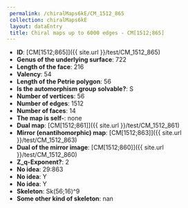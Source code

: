 ```yaml
--- 
 permalink: /chiralMaps6kE/CM_1512_865 
 collection: chiralMaps6kE
 layout: dataEntry
 title: Chiral maps up to 6000 edges - CM[1512;865]
---
```


- **ID**: [CM[1512;865]]({{ site.url }}/test/CM_1512_865)
- **Genus of the underlying surface**: 722
- **Length of the face**: 216
- **Valency**: 54
- **Length of the Petrie polygon**: 56
- **Is the automorphism group solvable?**: S
- **Number of vertices**: 56
- **Number of edges**: 1512
- **Number of faces**: 14
- **The map is self-**: none
- **Dual map**: [CM[1512;861]]({{ site.url }}/test/CM_1512_861)
- **Mirror (enantihomorphic) map**: [CM[1512;863]]({{ site.url }}/test/CM_1512_863)
- **Dual of the mirror image**: [CM[1512;860]]({{ site.url }}/test/CM_1512_860)
- **Z_q-Exponent?**: 2
- **No idea**:  29:863
- **No idea**: Y
- **No idea**: Y
- **Skeleton**: Sk(56;16)^9
- **Some other kind of skeleton**: nan
